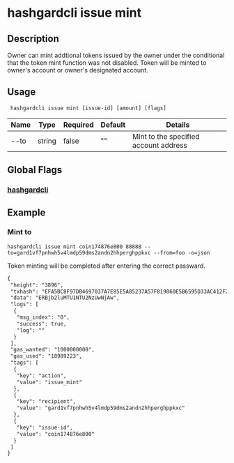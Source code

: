 # hashgardcli issue mint

## Description
Owner can mint addtional tokens issued by the owner under the conditional that the token mint function was not disabled. Token will be minted to owner's account or owner's designated account.
## Usage
```
 hashgardcli issue mint [issue-id] [amount] [flags]
```
| Name      |   Type   |    Required            |    Default             | Details                                                                                                                                                  |
| -----------------  | -------------------------- | ---------------------------------------------------------------------------------------------------------------------------------------------------- | ---------------------------------------------------------------------------------------------------------------------------------------------------- | ---------------------------------------------------------------------------------------------------------------------------------------------------- |
| --to                  | string | false | "" | Mint  to the specified account address                                                 |

## Global Flags

 ### [hashgardcli](../README.md)

## Example

### Mint to
```shell
hashgardcli issue mint coin174876e800 88888 --to=gard1vf7pnhwh5v4lmdp59dms2andn2hhperghppkxc --from=foo -o=json
```
Token minting will be completed after entering the correct passward. 
```txt
{
 "height": "3896",
 "txhash": "EFA5BC8F97DB4697037A7E85E5A85237A57F819860E5B6595D33AC412F25DEF6",
 "data": "ERBjb2luMTU1NTU2NzUwNjAw",
 "logs": [
  {
   "msg_index": "0",
   "success": true,
   "log": ""
  }
 ],
 "gas_wanted": "1000000000",
 "gas_used": "18989223",
 "tags": [
  {
   "key": "action",
   "value": "issue_mint"
  },
  {
   "key": "recipient",
   "value": "gard1vf7pnhwh5v4lmdp59dms2andn2hhperghppkxc"
  },
  {
   "key": "issue-id",
   "value": "coin174876e800"
  }
 ]
}
```